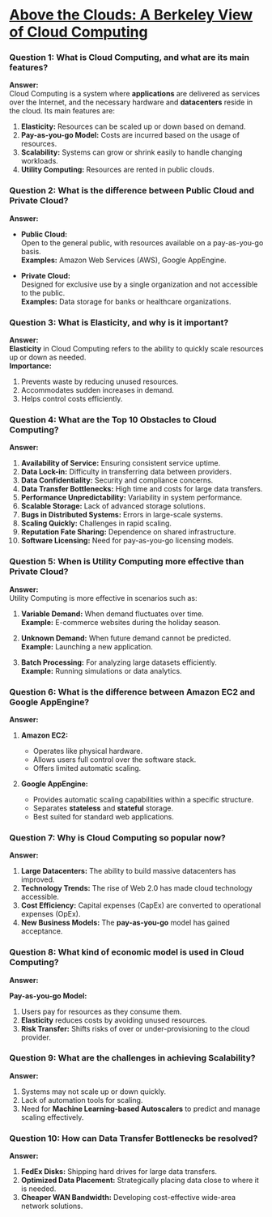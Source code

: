 
# [Above the Clouds: A Berkeley View of Cloud Computing](https://www2.eecs.berkeley.edu/Pubs/TechRpts/2009/EECS-2009-28.html)

### **Question 1: What is Cloud Computing, and what are its main features?**

**Answer:**  
Cloud Computing is a system where **applications** are delivered as services over the Internet, and the necessary hardware and **datacenters** reside in the cloud. Its main features are:  

1. **Elasticity:** Resources can be scaled up or down based on demand.  
2. **Pay-as-you-go Model:** Costs are incurred based on the usage of resources.  
3. **Scalability:** Systems can grow or shrink easily to handle changing workloads.  
4. **Utility Computing:** Resources are rented in public clouds.  

### **Question 2: What is the difference between Public Cloud and Private Cloud?**

**Answer:**  
- **Public Cloud:**  
  Open to the general public, with resources available on a pay-as-you-go basis.  
  **Examples:** Amazon Web Services (AWS), Google AppEngine.  

- **Private Cloud:**  
  Designed for exclusive use by a single organization and not accessible to the public.  
  **Examples:** Data storage for banks or healthcare organizations.  

### **Question 3: What is Elasticity, and why is it important?**

**Answer:**  
**Elasticity** in Cloud Computing refers to the ability to quickly scale resources up or down as needed.  
**Importance:**  
1. Prevents waste by reducing unused resources.  
2. Accommodates sudden increases in demand.  
3. Helps control costs efficiently.  

### **Question 4: What are the Top 10 Obstacles to Cloud Computing?**

**Answer:**  
1. **Availability of Service:** Ensuring consistent service uptime.  
2. **Data Lock-in:** Difficulty in transferring data between providers.  
3. **Data Confidentiality:** Security and compliance concerns.  
4. **Data Transfer Bottlenecks:** High time and costs for large data transfers.  
5. **Performance Unpredictability:** Variability in system performance.  
6. **Scalable Storage:** Lack of advanced storage solutions.  
7. **Bugs in Distributed Systems:** Errors in large-scale systems.  
8. **Scaling Quickly:** Challenges in rapid scaling.  
9. **Reputation Fate Sharing:** Dependence on shared infrastructure.  
10. **Software Licensing:** Need for pay-as-you-go licensing models.  

### **Question 5: When is Utility Computing more effective than Private Cloud?**

**Answer:**  
Utility Computing is more effective in scenarios such as:  

1. **Variable Demand:** When demand fluctuates over time.  
   **Example:** E-commerce websites during the holiday season.  

2. **Unknown Demand:** When future demand cannot be predicted.  
   **Example:** Launching a new application.  

3. **Batch Processing:** For analyzing large datasets efficiently.  
   **Example:** Running simulations or data analytics.  

### **Question 6: What is the difference between Amazon EC2 and Google AppEngine?**

**Answer:**  

1. **Amazon EC2:**  
   - Operates like physical hardware.  
   - Allows users full control over the software stack.  
   - Offers limited automatic scaling.  

2. **Google AppEngine:**  
   - Provides automatic scaling capabilities within a specific structure.  
   - Separates **stateless** and **stateful** storage.  
   - Best suited for standard web applications.  

### **Question 7: Why is Cloud Computing so popular now?**

**Answer:**  

1. **Large Datacenters:** The ability to build massive datacenters has improved.  
2. **Technology Trends:** The rise of Web 2.0 has made cloud technology accessible.  
3. **Cost Efficiency:** Capital expenses (CapEx) are converted to operational expenses (OpEx).  
4. **New Business Models:** The **pay-as-you-go** model has gained acceptance.  

### **Question 8: What kind of economic model is used in Cloud Computing?**

**Answer:**  

**Pay-as-you-go Model:**  
1. Users pay for resources as they consume them.  
2. **Elasticity** reduces costs by avoiding unused resources.  
3. **Risk Transfer:** Shifts risks of over or under-provisioning to the cloud provider.  

### **Question 9: What are the challenges in achieving Scalability?**

**Answer:**  

1. Systems may not scale up or down quickly.  
2. Lack of automation tools for scaling.  
3. Need for **Machine Learning-based Autoscalers** to predict and manage scaling effectively.  

### **Question 10: How can Data Transfer Bottlenecks be resolved?**

**Answer:**  

1. **FedEx Disks:** Shipping hard drives for large data transfers.  
2. **Optimized Data Placement:** Strategically placing data close to where it is needed.  
3. **Cheaper WAN Bandwidth:** Developing cost-effective wide-area network solutions.  
